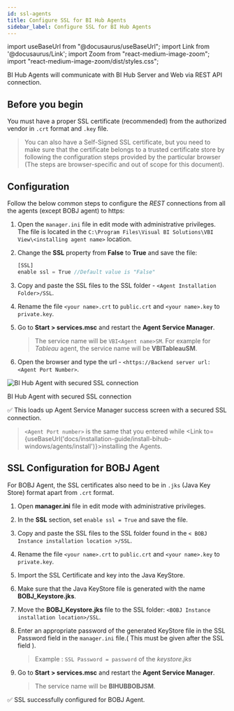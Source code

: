 ```yaml
---
id: ssl-agents
title: Configure SSL for BI Hub Agents
sidebar_label: Configure SSL for BI Hub Agents
---
```


import useBaseUrl from "@docusaurus/useBaseUrl";
import Link from '@docusaurus/Link';
import Zoom from "react-medium-image-zoom";
import "react-medium-image-zoom/dist/styles.css";

BI Hub Agents will communicate with BI Hub Server and Web via REST API connection.

## Before you begin

You must have a proper SSL certificate (recommended) from the authorized vendor in `.crt` format and `.key` file.

> You can also have a Self-Signed SSL certificate, but you need to make sure that the certificate belongs to a trusted certificate store by following the configuration steps provided by the particular browser (The steps are browser-specific and out of scope for this document).

## Configuration

Follow the below common steps to configure the *REST* connections from all the agents (except BOBJ agent) to https:

1. Open the `manager.ini` file in edit mode with administrative privileges. The file is located in the `C:\Program Files\Visual BI Solutions\VBI View\<installing agent name>` location.
1. Change the **SSL** property from **False** to **True** and save the file:

   ```jsx title="C:\Program Files\Visual BI Solutions\VBI View\<installing agent name>\manager.ini" {2}
   [SSL]
   enable ssl = True //Default value is "False"
   ```

1. Copy and paste the SSL files to the SSL folder - `<Agent Installation Folder>/SSL`.
1. Rename the file `<your name>.crt` to `public.crt` and `<your name>.key` to `private.key`.
1. Go to **Start > services.msc** and restart the **Agent Service Manager**.

   > The service name will be `VBI<Agent name>SM`.
   > For example for *Tableau* agent, the service name will be **VBITableauSM**.
1. Open the browser and type the url - `<https://Backend server url:<Agent Port Number>`.

  <div class="center">
    <Zoom>
      <img alt="BI Hub Agent with secured SSL connection" src={useBaseUrl('doc-images/installation-guide/agent-ssl-confirm.png')}/>
    </Zoom>
  <p>BI Hub Agent with secured SSL connection</p>
  </div>

:white_check_mark: This loads up Agent Service Manager success screen with a secured SSL connection.

> `<Agent Port number>` is the same that you entered while <Link to={useBaseUrl('docs/installation-guide/install-bihub-windows/agents/install')}>installing the Agents</Link>.

## SSL Configuration for BOBJ Agent

For BOBJ Agent, the SSL certificates also need to be in `.jks` (Java Key Store) format apart from `.crt` format.

1. Open **manager.ini** file in edit mode with administrative privileges.
1. In the **SSL** section, set `enable ssl = True` and save the file.
1. Copy and paste the SSL files to the SSL folder found in the `< BOBJ Instance installation location >/SSL`.
1. Rename the file `<your name>.crt` to `public.crt` and `<your name>.key` to `private.key`.
1. Import the SSL Certificate and key into the Java KeyStore.
1. Make sure that the Java KeyStore file is generated with the name **BOBJ_Keystore.jks**.
1. Move the **BOBJ_Keystore.jks** file to the SSL folder: `<BOBJ Instance installation location>/SSL`.
1. Enter an appropriate password of the generated KeyStore file in the SSL Password field in the `manager.ini` file.( This must be given after the SSL field ).

   > Example : `SSL Password = password` of the *keystore.jks*

1. Go to **Start > services.msc** and restart the **Agent Service Manager**.

   > The service name will be **BIHUBBOBJSM**.

:white_check_mark: SSL successfully configured for BOBJ Agent.
